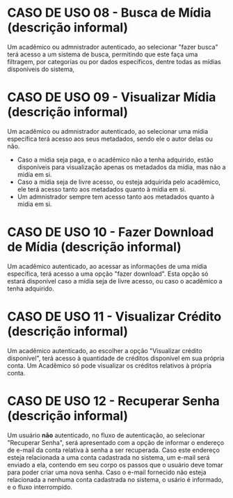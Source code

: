 # CASO DE USO 08 - Busca de Mídia (descrição informal)
Um acadêmico ou admnistrador autenticado, ao selecionar "fazer busca" terá acesso a um sistema de busca, permitindo que este faça uma filtragem, por categorías ou por dados específicos, dentre todas as mídias disponíveis do sistema,

# CASO DE USO 09 - Visualizar Mídia (descrição informal)
Um acadêmico ou admnistrador autenticado, ao selecionar uma mídia específica terá acesso aos seus metadados, sendo ele o autor delas ou não. 
- Caso a mídia seja paga, e o acadêmico não a tenha adquirido, estão disponíveis para visualização apenas os metadados da mídia, mas não a midía em si. 
- Caso a mídia seja de livre acesso, ou esteja adquirida pelo acadêmico, ele terá acesso tanto aos metadados quanto à mídia em si. 
- Um admnistrador sempre tem acesso tanto aos metadados quanto à midia em si.

# CASO DE USO 10 - Fazer Download de Mídia (descrição informal)
Um acadêmico autenticado, ao acessar as informações de uma mídia específica, terá acesso a uma opção "fazer download". Esta opção só estará disponível caso a mídia seja de livre acesso, ou caso o acadêmico a tenha adquirido.

# CASO DE USO 11 - Visualizar Crédito (descrição informal)
Um acadêmico autenticado, ao escolher a opção "Visualizar crédito disponível", terá acesso à quantidade de créditos disponível em sua própria conta. Um Acadêmico só pode visualizar os créditos relativos à própria conta.

# CASO DE USO 12 - Recuperar Senha (descrição informal)
Um usuário  **não** autenticado, no fluxo de autenticação, ao selecionar "Recuperar Senha", será apresentado com a opção de informar o endereço de e-mail da conta relativa à senha a ser recuperada. Caso este endereço esteja relacionada a uma conta cadastrada no sistema, um e-mail será enviado a ela, contendo em seu corpo os passos que o usuário deve tomar para poder criar uma nova senha. Caso o e-mail fornecido não esteja relacionada a nenhuma conta cadastrada no sistema, o usário é informado, e o fluxo interrompido.